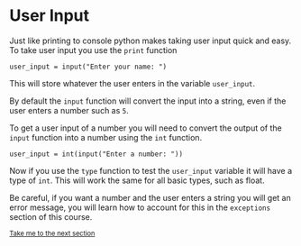 # User Input

Just like printing to console python makes taking user input quick and easy.
To take user input you use the `print` function

```python3
user_input = input("Enter your name: ")
```

This will store whatever the user enters in the variable `user_input`.

By default the `input` function will convert the input into a string, even
if the user enters a number such as `5`.

To get a user input of a number you will need to convert the output of the
`input` function into a number using the `int` function.

```python3
user_input = int(input("Enter a number: "))
```

Now if you use the `type` function to test the `user_input` variable it will
have a type of `int`. This will work the same for all basic types, such as 
float.

Be careful, if you want a number and the user enters a string you will get
an error message, you will learn how to account for this in the `exceptions` 
section of this course.

<sub>[Take me to the next section]()</sub>